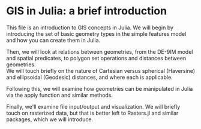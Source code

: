 # GIS in Julia: a brief introduction

This file is an introduction to GIS concepts in Julia.  We will begin by introducing the set of basic 
geometry types in the simple features model and how you can create them in Julia.

Then, we will look at relations between geometries, from the DE-9IM model and spatial predicates, to polygon set operations and distances between geometries.  
We will touch briefly on the nature of Cartesian versus spherical (Haversine) and ellipsoidal (Geodesic) distances, and where each is applicable.

Following this, we will examine how geometries can be manipulated in Julia via the apply function and similar methods.

Finally, we'll examine file input/output and visualization.  We will briefly touch on rasterized data, but that is better left to Rasters.jl and similar 
packages, which we will introduce.
